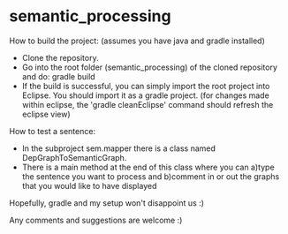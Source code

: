 # semantic_processing

How to build the project: (assumes you have java and gradle installed)
- Clone the repository.
- Go into the root folder (semantic_processing) of the cloned repository and do:
gradle build
- If the build is successful, you can simply import the root project into Eclipse. You should import it as a gradle project.
(for changes made within eclipse, the 'gradle cleanEclipse' command should refresh the eclipse view)

How to test a sentence:
- In the subproject sem.mapper there is a class named DepGraphToSemanticGraph.
- There is a main method at the end of this class where you can a)type the sentence you want to process and b)comment in or out the 
graphs that you would like to have displayed

Hopefully, gradle and my setup won't disappoint us :)

Any comments and suggestions are welcome :)

